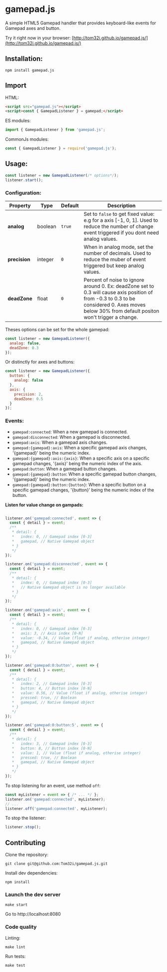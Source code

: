 gamepad.js
================

A simple HTML5 Gamepad handler that provides keyboard-like events for Gamepad axes and button.

Try it right now in your browser: [http://tom32i.github.io/gamepad.js/](http://tom32i.github.io/gamepad.js/)

## Installation:

    npm install gamepad.js

## Import

HTML:

```html
<script src="gamepad.js"></script>
<script>const { GamepadListener } = gamepad;</script>
```

ES modules:

```javascript
import { GamepadListener } from 'gamepad.js';
```

CommonJs modules:

```javascript
const { GamepadListener } = require('gamepad.js');
```

## Usage:

```javascript
const listener = new GamepadListener(/* options*/);
listener.start();
```

### Configuration:

| Property | Type | Default | Description |
| -------- | ---- | ------- | ----------- |
| __analog__ | boolean | `true` | Set to `false` to get fixed value: e.g for a axis [-1, 0, 1]. Used to reduce the number of change event triggered if you dont need analog values. |
| __precision__ | integer | `0` | When in analog mode, set the number of decimals. Used to reduce the muber of event triggered but keep analog values. |
| __deadZone__ | float | `0` | Percent of noise to ignore around 0. Ex: deadZone set to 0.3 will cause axis position of from -0.3 to 0.3 to be considered 0. Axes moves below 30% from default positon won't trigger a change. |

Theses options can be set for the whole gamepad:

```javascript
const listener = new GamepadListener({
  analog: false,
  deadZone: 0.3
});
```

Or distinctly for axes and buttons:

```javascript
const listener = new GamepadListener({
  button: {
    analog: false
  },
  axis: {
    precision: 2,
    deadZone: 0.5
  }
});
```

### Events:

* `gamepad:connected`: When a new gamepad is connected.
* `gamepad:disconnected`: When a gamepad is disconnected.
* `gamepad:axis`: When a gamepad axis changes.
* `gamepad:{gamepad}:axis`: When a specific gamepad axis changes, '{gamepad}' being the numeric index.
* `gamepad:{gamepad}:axis:{axis}`: When a specific axis on a specific gamepad changes, '{axis}' being the numeric index of the axis.
* `gamepad:button`: When a gamepad button changes.
* `gamepad:{gamepad}:button`: When a specific gamepad button changes, '{gamepad}' being the numeric index.
* `gamepad:{gamepad}:button:{button}`: When a specific button on a specific gamepad changes, '{button}' being the numeric index of the button.

__Listen for value change on gampads:__

```javascript

listener.on('gamepad:connected', event => {
  const { detail } = event;
  /**
   * detail: {
   *   index: 0, // Gamepad index [0-3]
   *   gamepad, // Native Gamepad object
   * }
   */
});

listener.on('gamepad:disconnected', event => {
  const { detail } = event;
  /**
   * detail: {
   *   index: 0, // Gamepad index [0-3]
   *   // Native Gamepad object is no longer available
   * }
   */
});

listener.on('gamepad:axis', event => {
  const { detail } = event;
  /**
   * detail: {
   *   index: 0, // Gamepad index [0-3]
   *   axis: 3, // Axis index [0-N]
   *   value: -0.34, // Value (float if analog, otherise integer)
   *   gamepad, // Native Gamepad object
   * }
   */
});

listener.on('gamepad:0:button', event => {
  const { detail } = event;
  /**
   * detail: {
   *   index: 2, // Gamepad index [0-3]
   *   button: 4, // Button index [0-N]
   *   value: 0.56, // Value (float if analog, otherise integer)
   *   pressed: true, // Boolean
   *   gamepad, // Native Gamepad object
   * }
   */
});

listener.on('gamepad:0:button:5', event => {
  const { detail } = event;
  /**
   * detail: {
   *   index: 3, // Gamepad index [0-3]
   *   button: 8, // Button index [0-N]
   *   value: 1, // Value (float if analog, otherise integer)
   *   pressed: true, // Boolean
   *   gamepad, // Native Gamepad object
   * }
   */
});
```

To stop listening for an event, use method `off`:

```javascript
const myListener = event => { /* ... */ };
listener.on('gamepad:connected', myListener);
// ...
listener.off('gamepad:connected', myListener);
```

To stop the listener:

```javascript
listener.stop();
```

## Contributing

Clone the repository:

    git clone git@github.com:Tom32i/gamepad.js.git

Install dev dependencies:

    npm install

### Launch the dev server

    make start

Go to http://localhost:8080

### Code quality

Linting:

    make lint

Run tests:

    make test

